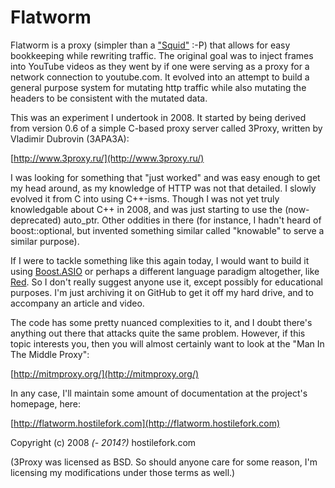 Flatworm
========

Flatworm is a proxy (simpler than a ["Squid"](http://en.wikipedia.org/wiki/Squid_(software)) :-P) that allows for easy bookkeeping while rewriting traffic.  The original goal was to inject frames into YouTube videos as they went by if one were serving as a proxy for a network connection to youtube.com.  It evolved into an attempt to build a general purpose system for mutating http traffic while also mutating the headers to be consistent with the mutated data.

This was an experiment I undertook in 2008.  It started by being derived from version 0.6 of a simple C-based proxy server called 3Proxy, written by Vladimir Dubrovin (3APA3A):

[http://www.3proxy.ru/](http://www.3proxy.ru/)

I was looking for something that "just worked" and was easy enough to get my head around, as my knowledge of HTTP was not that detailed.  I slowly evolved it from C into using C++-isms.  Though I was not yet truly knowledgable about C++ in 2008, and was just starting to use the (now-deprecated) auto_ptr.  Other oddities in there (for instance, I hadn't heard of boost::optional, but invented something similar called "knowable" to serve a similar purpose).

If I were to tackle something like this again today, I would want to build it using [Boost.ASIO](http://www.boost.org/doc/libs/1_55_0/doc/html/boost_asio.html) or perhaps a different language paradigm altogether, like [Red](http://red-lang.org).  So I don't really suggest anyone use it, except possibly for educational purposes.  I'm just archiving it on GitHub to get it off my hard drive, and to accompany an article and video.

The code has some pretty nuanced complexities to it, and I doubt there's anything out there that attacks quite the same problem.  However, if this topic interests you, then you will almost certainly want to look at the "Man In The Middle Proxy":

[http://mitmproxy.org/](http://mitmproxy.org/)

In any case, I'll maintain some amount of documentation at the project's homepage, here:

[http://flatworm.hostilefork.com](http://flatworm.hostilefork.com)

Copyright (c) 2008 *(- 2014?)* hostilefork.com

(3Proxy was licensed as BSD.  So should anyone care for some reason, I'm licensing my modifications under those terms as well.)